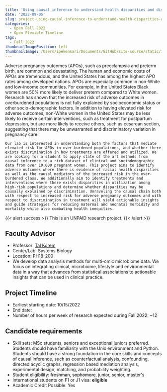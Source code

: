 ```yaml
---
title: 'Using causal inference to understand health disparities and discrimination in pregnancy treatment and outcomes'
date: '2022-09-05'
slug: project-using-causal-inference-to-understand-health-disparities-and-discrimination-in-pregnancy-treatment-and-outcomes
categories:
  - Open Fall 2022 
  - Open Flexible Timeline
tags:
  - Fall 2022
thumbnailImagePosition: left
thumbnailImage: /Users/ipekensari/Documents/GitHub/site-source/static/img/construction.png
---
```

Adverse pregnancy outcomes (APOs), such as preeclampsia and preterm birth, are common and devastating. The human and economic costs of APOs are tremendous, and the United States has among the highest APO rates among developed nations. APOs are especially common in non-White and low-income communities. For example, in the United States Black women are 50% more likely to deliver preterm compared to White women. Research has shown that the increased risk of adverse outcomes in overburdened populations is not fully explained by socioeconomic status or other socio-demographic factors. In addition to having elevated risk for adverse outcomes, non-White women in the United States may be less likely to receive certain interventions, such as treatment for postpartum depression, but are more likely to receive others, such as cesarean section, suggesting that there may be unwarranted and discriminatory variation in pregnancy care. 

<!--more-->

	Our lab is interested in understanding both the factors that mediate elevated risk for APOs in over-burdened populations, and whether there exists discrimination in how treatments are offered and utilized. We are looking for a student to apply state of the art methods from causal inference to a rich dataset of clinical and sociodemographic data from over 10,000 pregnant women. This project aims to identify adverse outcomes where there is evidence of racial health disparities as well as the causal mediators of the increased risk in the over-burdened class. We additionally aim to identify treatments and interventions where there exists disparities in utilization among high-risk populations and determine whether disparities may be causally explained by discrimination. Unraveling the causal chain both with respect to increased risk for adverse pregnancy outcomes and with respect to discrimination in treatment will yield actionable insights and guide strategies for reducing maternal and neonatal morbidity and mortality while also combating health inequities. 


{{< alert success >}}
This is an UNPAID research project.
{{< /alert >}}

## Faculty Advisor
+ Professor: [Tal Korem](https://koremlab.science)
+ Center/Lab: Systems Biology
+ Location: PH18-200
+ We develop data analysis methods for multi-omic microbiome data. We focus on integrating clinical, microbiome, lifestyle and environmental data in a way that advances from statistical associations to actionable insights that can be used in clinical practice.

## Project Timeline
+ Earliest starting date: 10/15/2022
+ End date: 
+ Number of hours per week of research expected during Fall 2022: ~12

## Candidate requirements
+ Skill sets: MSc students, seniors and exceptional juniors preferred. Students should have familiarity with the Unix environment and Python. Students should have a strong foundation in the core skills and concepts of causal inference, such as counterfactual analysis, confounding, directed acyclic graphs, regression based mediation analysis, experimental design, matching, and probability weighting.
+ Student eligibility: ~~freshman~~, ~~sophomore~~, junior, senior, master's
+ International students on F1 or J1 visa: **eligible**
+ Academic Credit Possible: Yes

